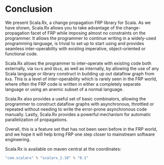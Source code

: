 Conclusion
==========
We present Scala.Rx, a change propagation FRP library for Scala. As we have shown, Scala.Rx allows you to take advantage of the change-propagation facet of FRP while imposing almost no constraints on the programmer. It allows the programmer to continue writing in a widely-used programming language, is trivial to set up to start using and provides seamless inter-operability with existing imperative, object-oriented or functional code. 

Scala.Rx allows the programmer to inter-operate with existing code both externally, via `Var`s and `Obs`s, as well as internally, by allowing the use of any Scala language or library construct in building up out dataflow graph from `Rx`s. This is a level of inter-operability which is rarely seen in the FRP world, where often the FRP code is written in either a completely separate language or using an anemic subset of a normal language.

Scala.Rx also provides a useful set of basic combinators, allowing the programmer to construct dataflow graphs with asynchronous, throttled or repeated without needing to write the error-prone asynchronous code manually. Lastly, Scala.Rx provides a powerful mechanism for automatic parallelization of propagations.

Overall, this is a feature set that has not been seen before in the FRP world, and we hope it will help bring FRP one step closer to mainstream software engineering.

Scala.Rx is available on maven central at the coordinates:

```scala
"com.scalarx" % "scalarx_2.10" % "0.1"
```
